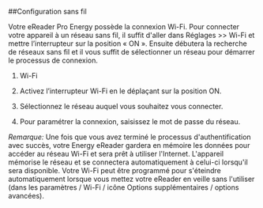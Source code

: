 ##Configuration sans fil 

Votre eReader Pro Energy possède la connexion Wi-Fi. Pour connecter votre appareil à un réseau sans fil, il suffit d'aller dans Réglages >> Wi-Fi et mettre l’interrupteur sur la position « ON ». Ensuite débutera la recherche de réseaux sans fil et il vous suffit de sélectionner un réseau pour démarrer le processus de connexion. 

1. Wi-Fi 

2. Activez l’interrupteur Wi-Fi en le déplaçant sur la position ON. 

3. Sélectionnez le réseau auquel vous souhaitez vous connecter. 

4. Pour paramétrer la connexion, saisissez le mot de passe du réseau.


*Remarque:* Une fois que vous avez terminé le processus d'authentification avec succès, votre Energy eReader gardera en mémoire les données pour accéder au réseau Wi-Fi et sera prêt à utiliser l'Internet. L'appareil mémorise le réseau et se connectera automatiquement à celui-ci lorsqu'il sera disponible. 
Votre Wi-Fi peut être programmé pour s'éteindre automatiquement lorsque vous mettez votre eReader en veille sans l'utiliser (dans les paramètres / Wi-Fi / icône Options supplémentaires / options avancées).
